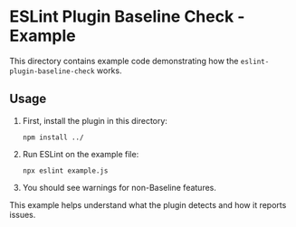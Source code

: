 # ESLint Plugin Baseline Check - Example

This directory contains example code demonstrating how the `eslint-plugin-baseline-check` works.

## Usage

1. First, install the plugin in this directory:
   ```
   npm install ../
   ```

2. Run ESLint on the example file:
   ```
   npx eslint example.js
   ```

3. You should see warnings for non-Baseline features.

This example helps understand what the plugin detects and how it reports issues.